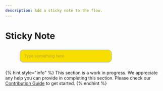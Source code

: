 ```yaml
---
description: Add a sticky note to the flow.
---
```


# Sticky Note

<figure><img src="../../.gitbook/assets/image (2) (1) (1) (1).png" alt="" width="304"><figcaption></figcaption></figure>

{% hint style="info" %}
This section is a work in progress. We appreciate any help you can provide in completing this section. Please check our [Contribution Guide](../../contributing/) to get started.
{% endhint %}
